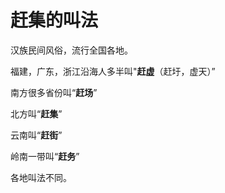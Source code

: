 # 赶集的叫法


汉族民间风俗，流行全国各地。

福建，广东，浙江沿海人多半叫"**赶虚**（赶圩，虚天）”

南方很多省份叫“**赶场**”

北方叫“**赶集**”

云南叫“**赶街**”

岭南一带叫“**赶务**”

各地叫法不同。
